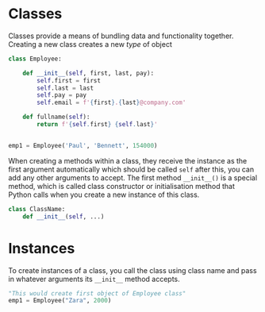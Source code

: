 # Classes

Classes provide a means of bundling data and functionality together. Creating a new class creates a new *type* of object

```Python
class Employee:

    def __init__(self, first, last, pay):
        self.first = first
        self.last = last
        self.pay = pay
        self.email = f'{first}.{last}@company.com'

    def fullname(self):
        return f'{self.first} {self.last}'


emp1 = Employee('Paul', 'Bennett', 154000)

```



When creating a methods within a class, they receive the instance as the first argument automatically which should be called `self` after this, you can add any other arguments to accept. The first method `__init__()` is a special method, which is called class constructor or initialisation method that Python calls when you create a new instance of this class.

```Python
class ClassName:
    def __init__(self, ...)
```

# Instances

To create instances of a class, you call the class using class name and pass in whatever arguments its `__init__` method accepts.

```Python
"This would create first object of Employee class"
emp1 = Employee("Zara", 2000)
```
